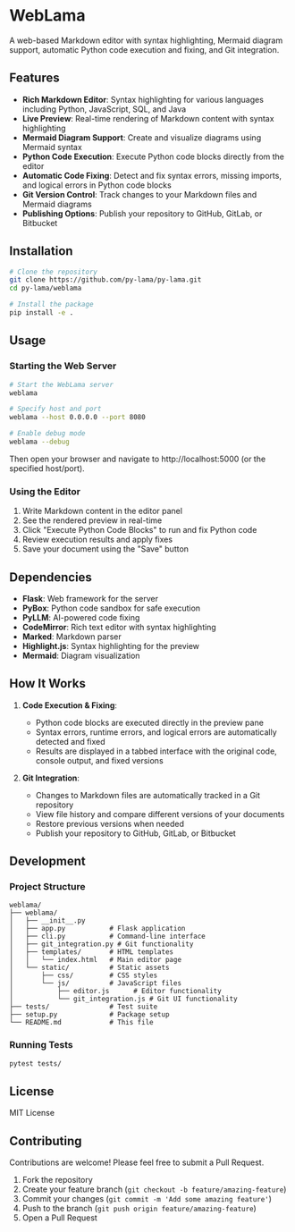 # WebLama

A web-based Markdown editor with syntax highlighting, Mermaid diagram support, automatic Python code execution and fixing, and Git integration.

## Features

- **Rich Markdown Editor**: Syntax highlighting for various languages including Python, JavaScript, SQL, and Java
- **Live Preview**: Real-time rendering of Markdown content with syntax highlighting
- **Mermaid Diagram Support**: Create and visualize diagrams using Mermaid syntax
- **Python Code Execution**: Execute Python code blocks directly from the editor
- **Automatic Code Fixing**: Detect and fix syntax errors, missing imports, and logical errors in Python code blocks
- **Git Version Control**: Track changes to your Markdown files and Mermaid diagrams
- **Publishing Options**: Publish your repository to GitHub, GitLab, or Bitbucket

## Installation

```bash
# Clone the repository
git clone https://github.com/py-lama/py-lama.git
cd py-lama/weblama

# Install the package
pip install -e .
```

## Usage

### Starting the Web Server

```bash
# Start the WebLama server
weblama

# Specify host and port
weblama --host 0.0.0.0 --port 8080

# Enable debug mode
weblama --debug
```

Then open your browser and navigate to http://localhost:5000 (or the specified host/port).

### Using the Editor

1. Write Markdown content in the editor panel
2. See the rendered preview in real-time
3. Click "Execute Python Code Blocks" to run and fix Python code
4. Review execution results and apply fixes
5. Save your document using the "Save" button

## Dependencies

- **Flask**: Web framework for the server
- **PyBox**: Python code sandbox for safe execution
- **PyLLM**: AI-powered code fixing
- **CodeMirror**: Rich text editor with syntax highlighting
- **Marked**: Markdown parser
- **Highlight.js**: Syntax highlighting for the preview
- **Mermaid**: Diagram visualization

## How It Works

1. **Code Execution & Fixing**:
   - Python code blocks are executed directly in the preview pane
   - Syntax errors, runtime errors, and logical errors are automatically detected and fixed
   - Results are displayed in a tabbed interface with the original code, console output, and fixed versions

2. **Git Integration**:
   - Changes to Markdown files are automatically tracked in a Git repository
   - View file history and compare different versions of your documents
   - Restore previous versions when needed
   - Publish your repository to GitHub, GitLab, or Bitbucket

## Development

### Project Structure

```
weblama/
├── weblama/
│   ├── __init__.py
│   ├── app.py           # Flask application
│   ├── cli.py           # Command-line interface
│   ├── git_integration.py # Git functionality
│   ├── templates/       # HTML templates
│   │   └── index.html   # Main editor page
│   └── static/          # Static assets
│       ├── css/         # CSS styles
│       └── js/          # JavaScript files
│           ├── editor.js      # Editor functionality
│           └── git_integration.js # Git UI functionality
├── tests/               # Test suite
├── setup.py             # Package setup
└── README.md            # This file
```

### Running Tests

```bash
pytest tests/
```

## License

MIT License

## Contributing

Contributions are welcome! Please feel free to submit a Pull Request.

1. Fork the repository
2. Create your feature branch (`git checkout -b feature/amazing-feature`)
3. Commit your changes (`git commit -m 'Add some amazing feature'`)
4. Push to the branch (`git push origin feature/amazing-feature`)
5. Open a Pull Request
